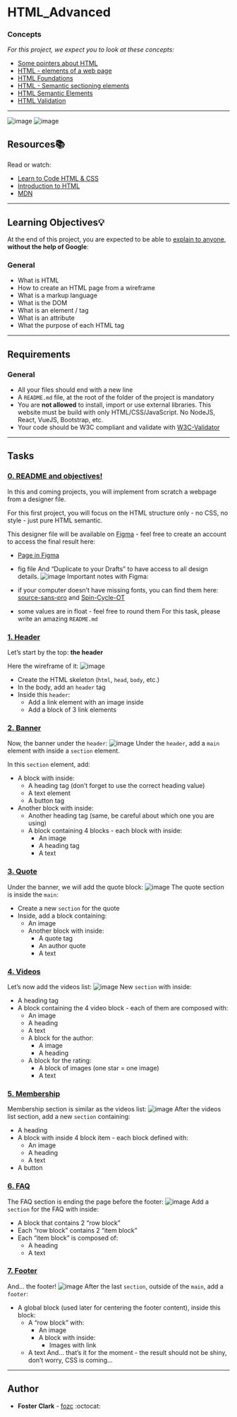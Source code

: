 # HTML_Advanced

### Concepts
*For this project, we expect you to look at these concepts:*
- [Some pointers about HTML](https://intranet.hbtn.io/concepts/834)
- [HTML - elements of a web page](https://intranet.hbtn.io/concepts/835)
- [HTML Foundations](https://intranet.hbtn.io/concepts/836)
- [HTML - Semantic sectioning elements](https://intranet.hbtn.io/concepts/837)
- [HTML Semantic Elements](https://intranet.hbtn.io/concepts/838)
- [HTML Validation](https://intranet.hbtn.io/concepts/839)

---

![image](https://github.com/FosterClark48/holbertonschool-web-development/assets/105602291/e8a269aa-8a1c-4881-9272-bac570024e81)
![image](https://github.com/FosterClark48/holbertonschool-web-development/assets/105602291/e8476ba3-a943-4fb5-ba81-3b4417973d5e)

## Resources:books:
Read or watch:
* [Learn to Code HTML & CSS](https://learn.shayhowe.com/html-css/)
* [Introduction to HTML](https://developer.mozilla.org/en-US/docs/Learn/HTML/Introduction_to_HTML)
* [MDN](https://developer.mozilla.org/en-US/)

---
## Learning Objectives:bulb:
At the end of this project, you are expected to be able to [explain to anyone](https://fs.blog/feynman-learning-technique/), **without the help of Google**:

### General
- What is HTML
- How to create an HTML page from a wireframe
- What is a markup language
- What is the DOM
- What is an element / tag
- What is an attribute
- What the purpose of each HTML tag

---

## Requirements
### General
- All your files should end with a new line
- A `README.md` file, at the root of the folder of the project is mandatory
- You are **not allowed** to install, import or use external libraries. This website must be build with only HTML/CSS/JavaScript. No NodeJS, React, VueJS, Bootstrap, etc.
- Your code should be W3C compliant and validate with [W3C-Validator](https://github.com/hs-hq/W3C-Validator)

---
## Tasks

### [0. README and objectives!](./README.md)
In this and coming projects, you will implement from scratch a webpage from a designer file.

For this first project, you will focus on the HTML structure only - no CSS, no style - just pure HTML semantic.

This designer file will be available on [Figma](https://www.figma.com/files/recent?fuid=1111140545816856971) - feel free to create an account to access the final result here:

  - [Page in Figma](https://www.figma.com/file/XrEAsu1vQj5fhVaNG38d2W/Homepage?type=design&t=uXdOp7qwKRsai8CZ-0)
  - fig file
And “Duplicate to your Drafts” to have access to all design details.
![image](https://github.com/FosterClark48/holbertonschool-web-development/assets/105602291/b1f0fe12-c48d-44f8-ba66-32af3414e670)
Important notes with Figma:

  - if your computer doesn’t have missing fonts, you can find them here: [source-sans-pro](https://www.fontsquirrel.com/fonts/source-sans-pro) and [Spin-Cycle-OT](https://www.fontsquirrel.com/fonts/Spin-Cycle-OT)
  - some values are in float - feel free to round them
For this task, please write an amazing `README.md`


### [1. Header](./index.html)
Let’s start by the top: **the header**

Here the wireframe of it:
![image](https://github.com/FosterClark48/holbertonschool-web-development/assets/105602291/964adea6-b870-454f-85a8-3dff89d0e696)
  - Create the HTML skeleton (`html`, `head`, `body`, etc.)
  - In the body, add an `header` tag
  - Inside this `header`:
    - Add a link element with an image inside
    - Add a block of 3 link elements



### [2. Banner](./index.html)
Now, the banner under the `header`:
![image](https://github.com/FosterClark48/holbertonschool-web-development/assets/105602291/b2cd56e8-f5fc-4ea6-a769-d99e3bbfc7d7)
Under the `header`, add a `main` element with inside a `section` element.

In this `section` element, add:

  - A block with inside:
    - A heading tag (don’t forget to use the correct heading value)
    - A text element
    - A button tag
  - Another block with inside:
    - Another heading tag (same, be careful about which one you are using)
    - A block containing 4 blocks - each block with inside:
      - An image
      - A heading tag
      - A text


### [3. Quote](./index.html)
Under the banner, we will add the quote block:
![image](https://github.com/FosterClark48/holbertonschool-web-development/assets/105602291/397ce962-0e92-41ce-ab86-2ffc9d2a251a)
The quote section is inside the `main`:

  - Create a new `section` for the quote
  - Inside, add a block containing:
    - An image
    - Another block with inside:
      - A quote tag
      - An author quote
      - A text


### [4. Videos](./index.html)
Let’s now add the videos list:
![image](https://github.com/FosterClark48/holbertonschool-web-development/assets/105602291/4a977b53-0e45-466e-9853-7aadabcce1b3)
New `section` with inside:

  - A heading tag
  - A block containing the 4 video block - each of them are composed with:
    - An image
    - A heading
    - A text
    - A block for the author:
      - A image
      - A heading
    - A block for the rating:
      - A block of images (one star = one image)
      - A text


### [5. Membership](./index.html)
Membership section is similar as the videos list:
![image](https://github.com/FosterClark48/holbertonschool-web-development/assets/105602291/27bf093d-32cf-4b81-af0b-ae1cb0396cf1)
After the videos list section, add a new `section` containing:

  - A heading
  - A block with inside 4 block item - each block defined with:
    - An image
    - A heading
    - A text
  - A button


### [6. FAQ](./index.html)
The FAQ section is ending the page before the footer:
![image](https://github.com/FosterClark48/holbertonschool-web-development/assets/105602291/51e2160b-4426-45be-9d09-04719b1c8107)
Add a `section` for the FAQ with inside:

  - A block that contains 2 “row block”
  - Each “row block” contains 2 “item block”
  - Each “item block” is composed of:
    - A heading
    - A text


### [7. Footer](./index.html)
And… the footer!
![image](https://github.com/FosterClark48/holbertonschool-web-development/assets/105602291/3f576a09-5d37-485e-a807-44b4d320f558)
After the last `section`, outside of the `main`, add a `footer`:

  - A global block (used later for centering the footer content), inside this block:
    - A “row block” with:
      - An image
      - A block with inside:
        - Images with link
    - A text
And… that’s it for the moment - the result should not be shiny, don’t worry, CSS is coming…


---

## Author
- **Foster Clark** - [fozc](https://github.com/FosterClark48) :octocat:
